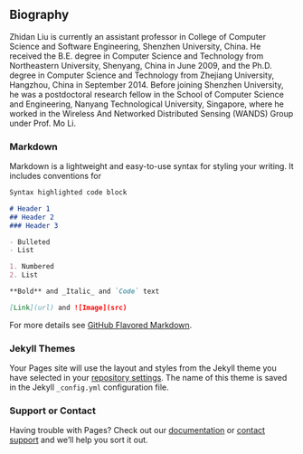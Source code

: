 
## Biography

Zhidan Liu is currently an assistant professor in College of Computer Science and Software Engineering, Shenzhen University, China. He received the B.E. degree in Computer Science and Technology from Northeastern University, Shenyang, China in June 2009, and the Ph.D. degree in Computer Science and Technology from Zhejiang University, Hangzhou, China in September 2014. Before joining Shenzhen University, he was a postdoctoral research fellow in the School of Computer Science and Engineering, Nanyang Technological University, Singapore, where he worked in the Wireless And Networked Distributed Sensing (WANDS) Group under Prof. Mo Li. 

### Markdown

Markdown is a lightweight and easy-to-use syntax for styling your writing. It includes conventions for

```markdown
Syntax highlighted code block

# Header 1
## Header 2
### Header 3

- Bulleted
- List

1. Numbered
2. List

**Bold** and _Italic_ and `Code` text

[Link](url) and ![Image](src)
```

For more details see [GitHub Flavored Markdown](https://guides.github.com/features/mastering-markdown/).

### Jekyll Themes

Your Pages site will use the layout and styles from the Jekyll theme you have selected in your [repository settings](https://github.com/liuzhidan/liuzhidan.github.io/settings). The name of this theme is saved in the Jekyll `_config.yml` configuration file.

### Support or Contact

Having trouble with Pages? Check out our [documentation](https://help.github.com/categories/github-pages-basics/) or [contact support](https://github.com/contact) and we’ll help you sort it out.
